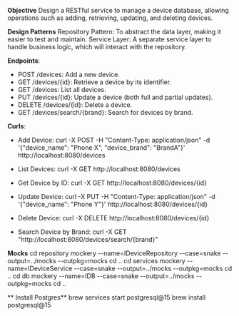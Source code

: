 
**Objective**
Design a RESTful service to manage a device database, allowing operations such as adding, retrieving, updating, and deleting devices.

**Design Patterns**
Repository Pattern: To abstract the data layer, making it easier to test and maintain.
Service Layer: A separate service layer to handle business logic, which will interact with the repository.

**Endpoints**:

- POST /devices: Add a new device.
- GET /devices/{id}: Retrieve a device by its identifier.
- GET /devices: List all devices.
- PUT /devices/{id}: Update a device (both full and partial updates).
- DELETE /devices/{id}: Delete a device.
- GET /devices/search/{brand}: Search for devices by brand.


**Curls**:

- Add Device:
curl -X POST -H "Content-Type: application/json" -d '{"device_name": "Phone X", "device_brand": "BrandA"}' http://localhost:8080/devices

- List Devices:
curl -X GET http://localhost:8080/devices

- Get Device by ID:
curl -X GET http://localhost:8080/devices/{id}

- Update Device:
curl -X PUT -H "Content-Type: application/json" -d '{"device_name": "Phone Y"}' http://localhost:8080/devices/{id}

- Delete Device:
curl -X DELETE http://localhost:8080/devices/{id}

- Search Device by Brand:
curl -X GET "http://localhost:8080/devices/search/{brand}"

**Mocks**
cd repository
mockery --name=IDeviceRepository --case=snake --output=../mocks --outpkg=mocks
cd ..
cd services
mockery --name=IDeviceService --case=snake --output=../mocks --outpkg=mocks
cd ..
cd db
mockery --name=IDB --case=snake --output=../mocks --outpkg=mocks
cd ..

** Install Postgres**
brew services start postgresql@15
brew install postgresql@15